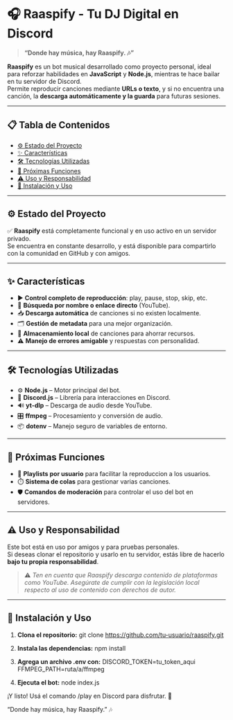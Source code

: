 # 🎧 **Raaspify** - Tu DJ Digital en Discord

> **“Donde hay música, hay Raaspify. 🎶”**

**Raaspify** es un bot musical desarrollado como proyecto personal, ideal para reforzar habilidades en **JavaScript** y **Node.js**, mientras te hace bailar en tu servidor de Discord.  
Permite reproducir canciones mediante **URLs o texto**, y si no encuentra una canción, la **descarga automáticamente y la guarda** para futuras sesiones.

---

## 📋 Tabla de Contenidos

- [⚙️ Estado del Proyecto](#️-estado-del-proyecto)
- [✨ Características](#-características)
- [🛠️ Tecnologías Utilizadas](#️-tecnologías-utilizadas)
- [🚧 Próximas Funciones](#-próximas-funciones)
- [⚠️ Uso y Responsabilidad](#-uso-y-responsabilidad)
- [🔧 Instalación y Uso](#-instalación-y-uso)

---

## ⚙️ Estado del Proyecto

✅ **Raaspify** está completamente funcional y en uso activo en un servidor privado.  
Se encuentra en constante desarrollo, y está disponible para compartirlo con la comunidad en GitHub y con amigos.

---

## ✨ Características

- ▶️ **Control completo de reproducción**: play, pause, stop, skip, etc.
- 🔎 **Búsqueda por nombre o enlace directo** (YouTube).
- 📥 **Descarga automática** de canciones si no existen localmente.
- 🗂️ **Gestión de metadata** para una mejor organización.
- 💾 **Almacenamiento local** de canciones para ahorrar recursos.
- ⚠️ **Manejo de errores amigable** y respuestas con personalidad.

---

## 🛠️ Tecnologías Utilizadas

- ⚙️ **Node.js** – Motor principal del bot.
- 🤖 **Discord.js** – Librería para interacciones en Discord.
- 🔊 **yt-dlp** – Descarga de audio desde YouTube.
- 🎛️ **ffmpeg** – Procesamiento y conversión de audio.
- 📦 **dotenv** – Manejo seguro de variables de entorno.

---

## 🚧 Próximas Funciones

- 📜 **Playlists por usuario** para facilitar la reproduccion a los usuarios.
- ⏱️ **Sistema de colas** para gestionar varias canciones.
- 🛡️ **Comandos de moderación** para controlar el uso del bot en servidores.

---

## ⚠️ Uso y Responsabilidad

Este bot está en uso por amigos y para pruebas personales.  
Si deseas clonar el repositorio y usarlo en tu servidor, estás libre de hacerlo **bajo tu propia responsabilidad**.

> ⚠️ *Ten en cuenta que Raaspify descarga contenido de plataformas como YouTube. Asegúrate de cumplir con la legislación local respecto al uso de contenido con derechos de autor.*

---

## 🔧 Instalación y Uso

1. **Clona el repositorio:**
git clone https://github.com/tu-usuario/raaspify.git

2. **Instala las dependencias:**
npm install

3. **Agrega un archivo .env con:**
DISCORD_TOKEN=tu_token_aqui
FFMPEG_PATH=ruta/a/ffmpeg

4. **Ejecuta el bot:**
node index.js

¡Y listo! Usá el comando /play en Discord para disfrutar. 🚀


“Donde hay música, hay Raaspify.” 🎶